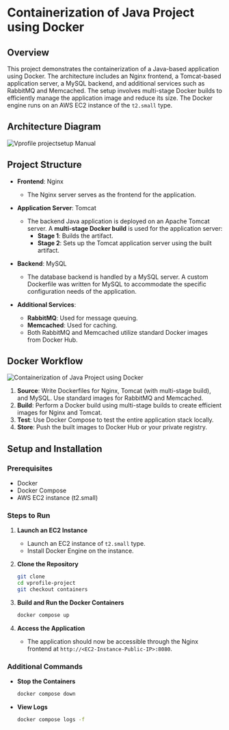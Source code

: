 # Containerization of Java Project using Docker

## Overview

This project demonstrates the containerization of a Java-based application using Docker. The architecture includes an Nginx frontend, a Tomcat-based application server, a MySQL backend, and additional services such as RabbitMQ and Memcached. The setup involves multi-stage Docker builds to efficiently manage the application image and reduce its size. The Docker engine runs on an AWS EC2 instance of the `t2.small` type.

## Architecture Diagram
![Vprofile projectsetup Manual](https://github.com/user-attachments/assets/9290a0d2-89ce-461e-b103-992a327124e6)

## Project Structure

- **Frontend**: Nginx
  - The Nginx server serves as the frontend for the application. 

- **Application Server**: Tomcat
  - The backend Java application is deployed on an Apache Tomcat server. A **multi-stage Docker build** is used for the application server:
    - **Stage 1**: Builds the artifact.
    - **Stage 2**: Sets up the Tomcat application server using the built artifact.

- **Backend**: MySQL
  - The database backend is handled by a MySQL server. A custom Dockerfile was written for MySQL to accommodate the specific configuration needs of the application.

- **Additional Services**:
  - **RabbitMQ**: Used for message queuing.
  - **Memcached**: Used for caching.
  - Both RabbitMQ and Memcached utilize standard Docker images from Docker Hub.

## Docker Workflow
![Containerization of Java Project using Docker](https://github.com/user-attachments/assets/201e12ba-113f-4a28-9966-8268dab562e7)

1. **Source**: Write Dockerfiles for Nginx, Tomcat (with multi-stage build), and MySQL. Use standard images for RabbitMQ and Memcached.
2. **Build**: Perform a Docker build using multi-stage builds to create efficient images for Nginx and Tomcat.
3. **Test**: Use Docker Compose to test the entire application stack locally.
4. **Store**: Push the built images to Docker Hub or your private registry.

## Setup and Installation

### Prerequisites

- Docker
- Docker Compose
- AWS EC2 instance (t2.small)

### Steps to Run

1. **Launch an EC2 Instance**
   - Launch an EC2 instance of `t2.small` type.
   - Install Docker Engine on the instance.

2. **Clone the Repository**
   ```bash
   git clone 
   cd vprofile-project
   git checkout containers
   ```

3. **Build and Run the Docker Containers**
   ```bash
   docker compose up 
   ```

4. **Access the Application**
   - The application should now be accessible through the Nginx frontend at `http://<EC2-Instance-Public-IP>:8080`.

### Additional Commands

- **Stop the Containers**
  ```bash
  docker compose down
  ```

- **View Logs**
  ```bash
  docker compose logs -f
  ```
